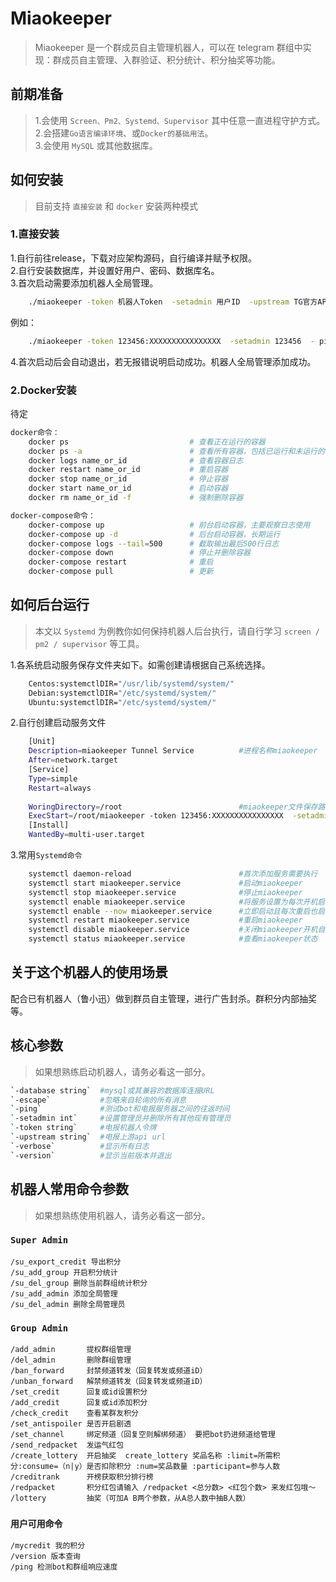 # Miaokeeper

> Miaokeeper 是一个群成员自主管理机器人，可以在 telegram 群组中实现：群成员自主管理、入群验证、积分统计、积分抽奖等功能。
## 前期准备
> 1.会使用 `Screen、Pm2、Systemd、Supervisor` 其中任意一直进程守护方式。  
> 2.会搭建`Go语言编译环境`、或`Docker的基础用法`。  
> 3.会使用 `MySQL` 或其他数据库。  
## 如何安装
> 目前支持  `直接安装` 和 `docker` 安装两种模式
### 1.直接安装

1.自行前往release，下载对应架构源码，自行编译并赋予权限。  
2.自行安装数据库，并设置好用户、密码、数据库名。  
3.首次启动需要添加机器人全局管理。  
```bash
	./miaokeeper -token 机器人Token  -setadmin 用户ID  -upstream TG官方API或反代API网址 -database '数据库用户名:数据库密码@tcp(127.0.0.1:3306)/数据库名'
```
例如：
```bash  
	./miaokeeper -token 123456:XXXXXXXXXXXXXXXX  -setadmin 123456  - ping -upstream https://api.telegram.org -database 'miaokeeper:miaokeeper@tcp(127.0.0.1:3306)/miaokeeper'
```
4.首次启动后会自动退出，若无报错说明启动成功。机器人全局管理添加成功。

### 2.Docker安装

待定
```bash
docker命令：
	docker ps                           # 查看正在运行的容器
	docker ps -a                        # 查看所有容器，包括已运行和未运行的
	docker logs name_or_id              # 查看容器日志
	docker restart name_or_id           # 重启容器
	docker stop name_or_id              # 停止容器
	docker start name_or_id             # 启动容器
	docker rm name_or_id -f             # 强制删除容器

docker-compose命令：
	docker-compose up                   # 前台启动容器，主要观察日志使用
	docker-compose up -d                # 后台启动容器，长期运行
	docker-compose logs --tail=500      # 截取输出最后500行日志
	docker-compose down                 # 停止并删除容器
	docker-compose restart              # 重启
	docker-compose pull                 # 更新


```
## 如何后台运行

> 本文以 `Systemd` 为例教你如何保持机器人后台执行，请自行学习 `screen / pm2 / supervisor` 等工具。


1.各系统启动服务保存文件夹如下。如需创建请根据自己系统选择。
```bash	
	Centos:systemctlDIR="/usr/lib/systemd/system/"
	Debian:systemctlDIR="/etc/systemd/system/"
	Ubuntu:systemctlDIR="/etc/systemd/system/"
```
2.自行创建启动服务文件
```bash	
	[Unit]
	Description=miaokeeper Tunnel Service          #进程名称miaokeeper
	After=network.target
	[Service]
	Type=simple
	Restart=always
 
	WoringDirectory=/root                          #miaokeeper文件保存路径
	ExecStart=/root/miaokeeper -token 123456:XXXXXXXXXXXXXXXX  -setadmin 123456  - ping -upstream https://api.telegram.org -database 'miaokeeper:miaokeeper@tcp(127.0.0.1:3306)/miaokeeper'
	[Install]
	WantedBy=multi-user.target
```
3.常用`Systemd命令`
```bash	
	systemctl daemon-reload                        #首次添加服务需要执行
	systemctl start miaokeeper.service             #启动miaokeeper
	systemctl stop miaokeeper.service              #停止miaokeeper
	systemctl enable miaokeeper.service            #将服务设置为每次开机启动
	systemctl enable --now miaokeeper.service      #立即启动且每次重启也启动
	systemctl restart miaokeeper.service           #重启miaokeeper
	systemctl disable miaokeeper.service           #关闭miaokeeper开机自启
	systemctl status miaokeeper.service            #查看miaokeeper状态

```

## 关于这个机器人的使用场景

配合已有机器人（鲁小迅）做到群员自主管理，进行广告封杀。群积分内部抽奖等。

## 核心参数

> 如果想熟练启动机器人，请务必看这一部分。
```bash
`-database string`  #mysql或其兼容的数据库连接URL
`-escape`           #忽略来自轮询的所有消息
`-ping`             #测试bot和电报服务器之间的往返时间
`-setadmin int`     #设置管理员并删除所有其他现有管理员
`-token string`     #电报机器人令牌
`-upstream string`  #电报上游api url
`-verbose`          #显示所有日志
`-version`          #显示当前版本并退出
```

## 机器人常用命令参数

> 如果想熟练使用机器人，请务必看这一部分。

### `Super Admin`
```
/su_export_credit 导出积分
/su_add_group 开启积分统计
/su_del_group 删除当前群组统计积分
/su_add_admin 添加全局管理
/su_del_admin 删除全局管理员

```
### `Group Admin`
```
/add_admin       提权群组管理
/del_admin       删除群组管理
/ban_forward     封禁频道转发（回复转发或频道iD）
/unban_forward   解禁频道转发（回复转发或频道iD）
/set_credit      回复或id设置积分
/add_credit      回复或id添加积分
/check_credit    查看某群友积分
/set_antispoiler 是否开启剧透
/set_channel     绑定频道（回复空则解绑频道） 要把bot扔进频道给管理
/send_redpacket  发运气红包
/create_lottery  开启抽奖  create_lottery 奖品名称 :limit=所需积分:consume=（n|y）是否扣除积分 :num=奖品数量 :participant=参与人数
/creditrank      开榜获取积分排行榜
/redpacket       积分红包请输入 /redpacket <总分数> <红包个数> 来发红包哦～
/lottery         抽奖（可加A B两个参数，从A总人数中抽B人数）

```
### `用户可用命令`

```
/mycredit 我的积分
/version 版本查询
/ping 检测bot和群组响应速度
```
